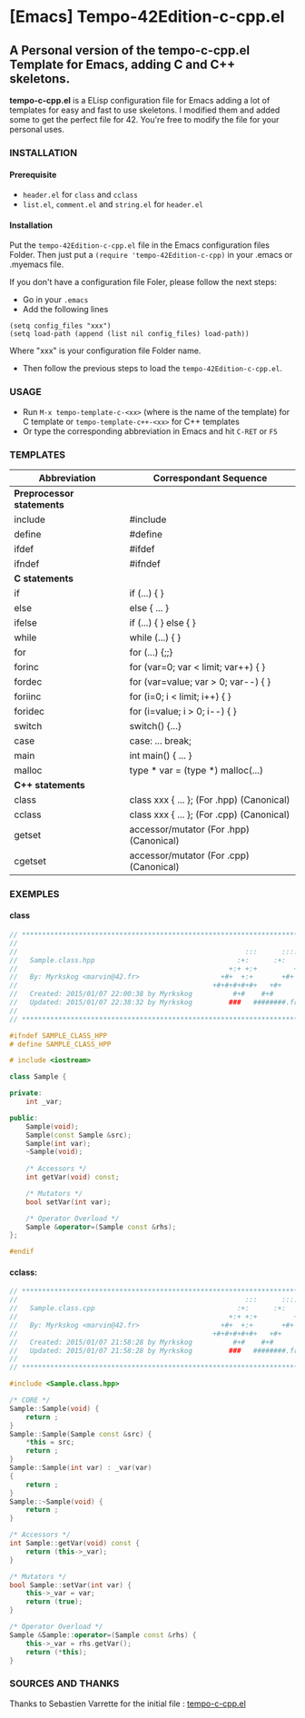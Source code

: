 # [Emacs] Tempo-42Edition-c-cpp.el
## A Personal version of the tempo-c-cpp.el Template for Emacs, adding C and C++ skeletons.
**tempo-c-cpp.el** is a ELisp configuration file for Emacs adding a lot of templates for easy and fast to use skeletons.
I modified them and added some to get the perfect file for 42.
You're free to modify the file for your personal uses.

### INSTALLATION
#### Prerequisite
- `header.el` for `class` and `cclass`
- `list.el`, `comment.el` and `string.el` for `header.el`

#### Installation
Put the `tempo-42Edition-c-cpp.el` file in the Emacs configuration files Folder.
Then just put a `(require 'tempo-42Edition-c-cpp)` in your .emacs or .myemacs file.

If you don't have a configuration file Foler, please follow the next steps:
- Go in your `.emacs`
- Add the following lines
```
(setq config_files "xxx")
(setq load-path (append (list nil config_files) load-path))
```
Where "xxx" is your configuration file Folder name.
- Then follow the previous steps to load the `tempo-42Edition-c-cpp.el`.

### USAGE
- Run `M-x tempo-template-c-<xx>` (where <xx> is the name of the template) for C template or `tempo-template-c++-<xx>` for C++ templates
- Or type the corresponding abbreviation in Emacs and hit `C-RET` or `F5`

### TEMPLATES

| Abbreviation| Correspondant Sequence                      |
|-------------|---------------------------------------------|
|    **Preprocessor statements**                            |
|include      |    	#include                                |
|define       |    	#define                                 |
|ifdef        |       	#ifdef                               |
|ifndef       |   	#ifndef                                  |
|   **C statements**                                        |
|if           |	if (...) { }                                |
|else  			    |else { ... }                                 |
|ifelse 			   |if (...) { } else { }                        |
|while			     | while (...) { }                             |
|for			       |for (...) {;;}                               |
|forinc       |   for (var=0; var < limit; var++) { }       |
|fordec       |   for (var=value; var > 0; var--) { }       |
|foriinc      |   for (i=0; i < limit; i++) { }             |
|foridec      |   for (i=value; i > 0; i--) { }             |
|switch			    | switch() {...}                              |
|case			      | case: ... break;                            |
|main		       |	int main() { ... }                          |
|malloc			    | type * var = (type *) malloc(...)           |
| **C++ statements**                                        |
|class			     |class xxx { ... }; (For .hpp) (Canonical)    |
|cclass       |   class xxx { ... }; (For .cpp) (Canonical) |
|getset			    | accessor/mutator   (For .hpp) (Canonical)   |
|cgetset      |   accessor/mutator   (For .cpp) (Canonical) |

### EXEMPLES
#### class
```c++
// ************************************************************************** //
//                                                                            //
//                                                        :::      ::::::::   //
//   Sample.class.hpp                                   :+:      :+:    :+:   //
//                                                    +:+ +:+         +:+     //
//   By: Myrkskog <marvin@42.fr>                    +#+  +:+       +#+        //
//                                                +#+#+#+#+#+   +#+           //
//   Created: 2015/01/07 22:00:38 by Myrkskog          #+#    #+#             //
//   Updated: 2015/01/07 22:38:32 by Myrkskog         ###   ########.fr       //
//                                                                            //
// ************************************************************************** //

#ifndef SAMPLE_CLASS_HPP
# define SAMPLE_CLASS_HPP

# include <iostream>

class Sample {

private:
    int _var;

public:
    Sample(void);
    Sample(const Sample &src);
    Sample(int var);
    ~Sample(void);
    
    /* Accessors */
    int getVar(void) const;

    /* Mutators */
    bool setVar(int var);

    /* Operator Overload */
    Sample &operator=(Sample const &rhs);
};

#endif
```

#### cclass:
```c++
// ************************************************************************** //
//                                                        :::      ::::::::   //
//   Sample.class.cpp                                   :+:      :+:    :+:   //
//                                                    +:+ +:+         +:+     //
//   By: Myrkskog <marvin@42.fr>                    +#+  +:+       +#+        //
//                                                +#+#+#+#+#+   +#+           //
//   Created: 2015/01/07 21:58:28 by Myrkskog          #+#    #+#             //
//   Updated: 2015/01/07 21:58:28 by Myrkskog         ###   ########.fr       //
//                                                                            //
// ************************************************************************** //

#include <Sample.class.hpp>

/* CORE */
Sample::Sample(void) {
    return ;
}
Sample::Sample(Sample const &src) {
    *this = src;
    return ;
}
Sample::Sample(int var) : _var(var)
{
    return ;
}
Sample::~Sample(void) {
    return ;
}

/* Accessors */
int Sample::getVar(void) const {
    return (this->_var);
}

/* Mutators */
bool Sample::setVar(int var) {
    this->_var = var;
    return (true);
}

/* Operator Overload */
Sample &Sample::operator=(Sample const &rhs) {
    this->_var = rhs.getVar();
    return (*this);
}
```

### SOURCES AND THANKS
Thanks to Sebastien Varrette for the initial file : [tempo-c-cpp.el](http://www.emacswiki.org/emacs/tempo-c-cpp.el)
